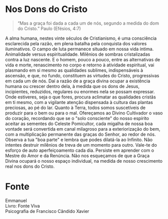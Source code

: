 # Nos Dons do Cristo

> “Mas a graça foi dada a cada um de nós, segundo a medida do dom do Cristo.” Paulo (Efésios, 4:7)

A alma humana, nestes vinte séculos de Cristianismo, é uma consciência esclarecida pela razão, em plena batalha pela conquista dos valores iluminativos.
O campo de luta permanece situado em nossa vida íntima.
Animalidade versus espiritualidade.
Milênios de sombras cristalizadas contra a luz nascente.
E o homem, pouco a pouco, entre as alternativas de vida e morte, renascimento no corpo e retorno à atividade espiritual, vai plasmando em si mesmo as qualidades sublimes, indispensáveis à ascensão, e que, no fundo, constituem as virtudes do Cristo, progressivas em cada um de nós.
Daí a razão de a graça divina ocupar a existência humana ou crescer dentro dela, à medida que os dons de Jesus, incipientes, reduzidos, regulares ou enormes nela se possam expressar.
Onde estiveres, seja o que fores, procura aclimatar as qualidades cristãs em ti mesmo, com a vigilante atenção dispensada à cultura das plantas preciosas, ao pé do lar.
Quanto à Terra, todos somos suscetíveis de produzir para o bem ou para o mal.
Ofereçamos ao Divino Cultivador o vaso do coração, recordando que se o "solo consciente" do nosso espírito aceitar as sementes do Celeste Pomicultor, cada migalha de nossa boa vontade será convertida em canal milagroso para a exteriorização do bem, com a multiplicação permanente das graças do Senhor, ao redor de nós.
Observa a tua "boa parte" e lembra que podes dilatá-la ao Infinito.
Não intentes destruir milênios de treva de um momento para outro.
Vale-te do esforço de auto aperfeiçoamento cada dia.
Persiste em aprender com o Mestre do Amor e da Renúncia.
Não nos esqueçamos de que a Graça Divina ocupará o nosso espaço individual, na medida de nosso crescimento real nos dons do Cristo.

# Fonte
Emmanuel  
Livro: Fonte Viva  
Psicografia de Francisco Cândido Xavier  
